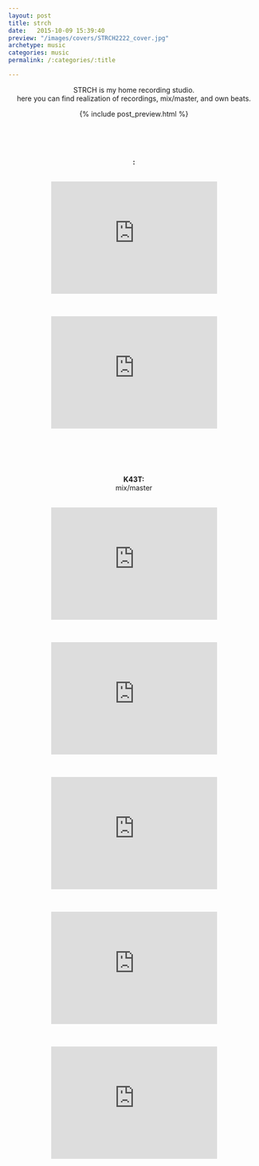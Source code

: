 ```yaml
---
layout: post
title: strch
date:   2015-10-09 15:39:40
preview: "/images/covers/STRCH2222_cover.jpg"
archetype: music
categories: music
permalink: /:categories/:title

---
```


<center>
STRCH is my home recording studio.
<br/>
here you can find realization of recordings, mix/master, and own beats.

{% include post_preview.html %}

<br/>
<br/>
<br/>

<b>:</b>
<br/>
<br/>

<iframe width="333" height="225" src="https://www.youtube.com/embed/WsWXLmIo6KI" title="EVANS (prod. STRCH)" frameborder="0" allow="accelerometer; autoplay; clipboard-write; encrypted-media; gyroscope; picture-in-picture" allowfullscreen></iframe>
<p>&nbsp;</p>
<iframe width="333" height="225" src="https://www.youtube.com/embed/z8aWRQ-Ay78" title="BAKER (prod. STRCH)" frameborder="0" allow="accelerometer; autoplay; clipboard-write; encrypted-media; gyroscope; picture-in-picture" allowfullscreen></iframe>

<p>&nbsp;</p>
<br/>
<br/>

<b>K43T:</b>
<br/>
mix/master
<br/>
<br/>

<iframe width="333" height="225" src="https://www.youtube.com/embed/oQ0-OOcSF5M" title="KRET - ZADYMIONY GARAŻ (prod. RUSS TYLER) (video by. Ptaki Studio)" frameborder="0" allow="accelerometer; autoplay; clipboard-write; encrypted-media; gyroscope; picture-in-picture" allowfullscreen></iframe>
<p>&nbsp;</p>
<iframe width="333" height="225" src="https://www.youtube.com/embed/dCf-5Zlaf4w" title="EMKA X KRET - DOŚĆ TEGO (VIDEO)" frameborder="0" allow="accelerometer; autoplay; clipboard-write; encrypted-media; gyroscope; picture-in-picture" allowfullscreen></iframe>
<p>&nbsp;</p>
<iframe width="333" height="225" src="https://www.youtube.com/embed/WrDtym_l2Jc" title="Kretek - Amigo Weed Freestyle (VIDEO)" frameborder="0" allow="accelerometer; autoplay; clipboard-write; encrypted-media; gyroscope; picture-in-picture" allowfullscreen></iframe>
<p>&nbsp;</p>
<iframe width="333" height="225" src="https://www.youtube.com/embed/h15gxZ1a18w" title="DONCORALESCO X KRET --- _FREESTYLE_" frameborder="0" allow="accelerometer; autoplay; clipboard-write; encrypted-media; gyroscope; picture-in-picture" allowfullscreen></iframe>
<p>&nbsp;</p>
<iframe width="333" height="225" src="https://www.youtube.com/embed/XyJcO_E9Xmo" title="Kretek - nie ma miłości (VIDEO by PPJ)" frameborder="0" allow="accelerometer; autoplay; clipboard-write; encrypted-media; gyroscope; picture-in-picture" allowfullscreen></iframe>
</center>


